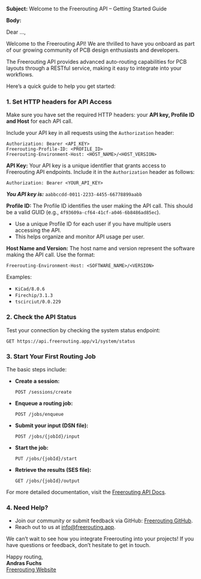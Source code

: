 **Subject:** Welcome to the Freerouting API – Getting Started Guide

**Body:**

Dear ...,

Welcome to the Freerouting API! We are thrilled to have you onboard as part of our growing community of PCB design enthusiasts and developers.

The Freerouting API provides advanced auto-routing capabilities for PCB layouts through a RESTful service, making it easy to integrate into your workflows.

Here’s a quick guide to help you get started:

### 1. Set HTTP headers for API Access

Make sure you have set the required HTTP headers: your **API key, Profile ID and Host** for each API call.&#x20;

Include your API key in all requests using the `Authorization` header:

```
Authorization: Bearer <API_KEY>
Freerouting-Profile-ID: <PROFILE_ID>
Freerouting-Environment-Host: <HOST_NAME>/<HOST_VERSION>
```

**API Key:**
Your API key is a unique identifier that grants access to Freerouting API endpoints. Include it in the `Authorization` header as follows:

```
Authorization: Bearer <YOUR_API_KEY>
```

***You API key is:*** `aabbccdd-0011-2233-4455-66778899aabb`

**Profile ID:**
The Profile ID identifies the user making the API call. This should be a valid GUID (e.g., `4f93609a-cf64-41cf-a046-6b8486ad85ec`).

- Use a unique Profile ID for each user if you have multiple users accessing the API.
- This helps organize and monitor API usage per user.

**Host Name and Version:**
The host name and version represent the software making the API call. Use the format:

```
Freerouting-Environment-Host: <SOFTWARE_NAME>/<VERSION>
```

Examples:

- `KiCad/8.0.6`
- `Firechip/3.1.3`
- `tscirciut/0.0.229`

### 2. Check the API Status

Test your connection by checking the system status endpoint:

```http
GET https://api.freerouting.app/v1/system/status
```

### 3. Start Your First Routing Job

The basic steps include:

- **Create a session:**
  ```http
  POST /sessions/create
  ```
- **Enqueue a routing job:**
  ```http
  POST /jobs/enqueue
  ```
- **Submit your input (DSN file):**
  ```http
  POST /jobs/{jobId}/input
  ```
- **Start the job:**
  ```http
  PUT /jobs/{jobId}/start
  ```
- **Retrieve the results (SES file):**
  ```http
  GET /jobs/{jobId}/output
  ```

For more detailed documentation, visit the [Freerouting API Docs](https://www.freerouting.app/docs/API_v1.md).

### 4. Need Help?

- Join our community or submit feedback via GitHub: [Freerouting GitHub](https://github.com/freerouting/freerouting).
- Reach out to us at [info@freerouting.app](mailto\:info@freerouting.app).

We can’t wait to see how you integrate Freerouting into your projects! If you have questions or feedback, don’t hesitate to get in touch.

Happy routing,\
**Andras Fuchs**\
[Freerouting Website](https://www.freerouting.app)

